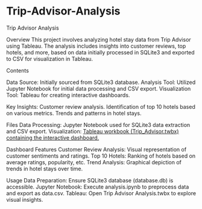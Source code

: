 # Trip-Advisor-Analysis
Trip Advisor Analysis

Overview
This project involves analyzing hotel stay data from Trip Advisor using Tableau. The analysis includes insights into customer reviews, top hotels, and more, based on data initially processed in SQLite3 and exported to CSV for visualization in Tableau.


Contents

Data Source: Initially sourced from SQLite3 database.
Analysis Tool: Utilized Jupyter Notebook for initial data processing and CSV export.
Visualization Tool: Tableau for creating interactive dashboards.


Key Insights:
Customer review analysis.
Identification of top 10 hotels based on various metrics.
Trends and patterns in hotel stays.


Files
Data Processing: Jupyter Notebook  used for SQLite3 data extraction and CSV export.
Visualization: [Tableau workbook (Trip_Advisor.twbx) containing the interactive dashboard.](https://public.tableau.com/app/profile/esther.atakpa/viz/TripAdvisorAnalysis_17197759331040/Dashboard)


Dashboard Features
Customer Review Analysis: Visual representation of customer sentiments and ratings.
Top 10 Hotels: Ranking of hotels based on average ratings, popularity, etc.
Trend Analysis: Graphical depiction of trends in hotel stays over time.


Usage
Data Preparation: Ensure SQLite3 database (database.db) is accessible.
Jupyter Notebook: Execute analysis.ipynb to preprocess data and export as data.csv.
Tableau: Open Trip Advisor Analysis.twbx to explore visual insights.
